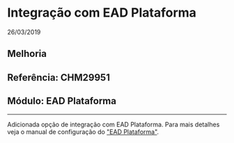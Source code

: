 # Integração com EAD Plataforma
26/03/2019
## Melhoria
## Referência: CHM29951
## Módulo: EAD Plataforma
***

Adicionada opção de integração com EAD Plataforma. Para mais detalhes veja o manual de configuração do ["EAD Plataforma"](?i=pt-BR&p=ead_plataforma).
